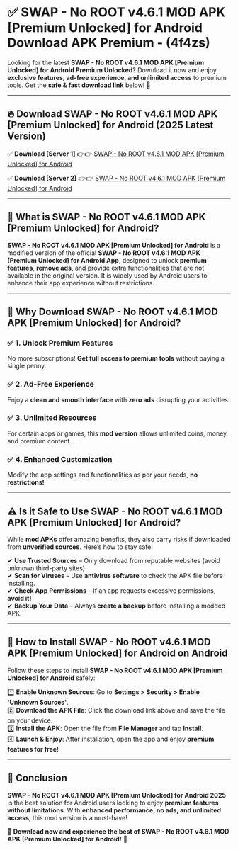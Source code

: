 
# ✅ SWAP - No ROOT v4.6.1 MOD APK [Premium Unlocked] for Android Download APK Premium -  (4f4zs) 

Looking for the latest **SWAP - No ROOT v4.6.1 MOD APK [Premium Unlocked] for Android Premium Unlocked**? Download it now and enjoy **exclusive features, ad-free experience, and unlimited access** to premium tools. Get the **safe & fast download link** below! 🚀

---

## 🔥 Download SWAP - No ROOT v4.6.1 MOD APK [Premium Unlocked] for Android (2025 Latest Version)

✅ **Download [Server 1]** 👉👉 [SWAP - No ROOT v4.6.1 MOD APK [Premium Unlocked] for Android ](https://apkcomod.com?title=SWAP_-_No_ROOT_v4.6.1_MOD_APK_[Premium_Unlocked]_for_Android)  

✅ **Download [Server 2]** 👉👉 [SWAP - No ROOT v4.6.1 MOD APK [Premium Unlocked] for Android ](https://apkcomod.com?title=SWAP_-_No_ROOT_v4.6.1_MOD_APK_[Premium_Unlocked]_for_Android)  


---

## 📌 What is SWAP - No ROOT v4.6.1 MOD APK [Premium Unlocked] for Android?

**SWAP - No ROOT v4.6.1 MOD APK [Premium Unlocked] for Android** is a modified version of the official **SWAP - No ROOT v4.6.1 MOD APK [Premium Unlocked] for Android App**, designed to unlock **premium features**, **remove ads**, and provide extra functionalities that are not available in the original version. It is widely used by Android users to enhance their app experience without restrictions.

---

## 🌟 Why Download SWAP - No ROOT v4.6.1 MOD APK [Premium Unlocked] for Android?

### ✅ 1. Unlock Premium Features
No more subscriptions! **Get full access to premium tools** without paying a single penny.

### ✅ 2. Ad-Free Experience
Enjoy a **clean and smooth interface** with **zero ads** disrupting your activities.

### ✅ 3. Unlimited Resources
For certain apps or games, this **mod version** allows unlimited coins, money, and premium content.

### ✅ 4. Enhanced Customization
Modify the app settings and functionalities as per your needs, **no restrictions!**

---

## ⚠️ Is it Safe to Use SWAP - No ROOT v4.6.1 MOD APK [Premium Unlocked] for Android?

While **mod APKs** offer amazing benefits, they also carry risks if downloaded from **unverified sources**. Here’s how to stay safe:

✔ **Use Trusted Sources** – Only download from reputable websites (avoid unknown third-party sites).  
✔ **Scan for Viruses** – Use **antivirus software** to check the APK file before installing.  
✔ **Check App Permissions** – If an app requests excessive permissions, **avoid it!**  
✔ **Backup Your Data** – Always **create a backup** before installing a modded APK.

---

## 📲 How to Install SWAP - No ROOT v4.6.1 MOD APK [Premium Unlocked] for Android on Android

Follow these steps to install **SWAP - No ROOT v4.6.1 MOD APK [Premium Unlocked] for Android** safely:

1️⃣ **Enable Unknown Sources**: Go to **Settings > Security > Enable 'Unknown Sources'**.  
2️⃣ **Download the APK File**: Click the download link above and save the file on your device.  
3️⃣ **Install the APK**: Open the file from **File Manager** and tap **Install**.  
4️⃣ **Launch & Enjoy**: After installation, open the app and enjoy **premium features for free!**

---

## 🚀 Conclusion

**SWAP - No ROOT v4.6.1 MOD APK [Premium Unlocked] for Android 2025** is the best solution for Android users looking to enjoy **premium features without limitations**. With **enhanced performance, no ads, and unlimited access**, this mod version is a must-have!

🔻 **Download now and experience the best of SWAP - No ROOT v4.6.1 MOD APK [Premium Unlocked] for Android!** 🔻

